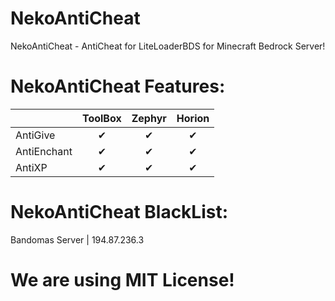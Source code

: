 # NekoAntiCheat
NekoAntiCheat - AntiCheat for LiteLoaderBDS for Minecraft Bedrock Server!
# NekoAntiCheat Features:
|  | ToolBox | Zephyr | Horion |
|:-----------------|:---:|:---:|:---:|
| AntiGive | ✔ | ✔ | ✔ |
| AntiEnchant | ✔ | ✔ | ✔ |
| AntiXP | ✔ | ✔ | ✔ |
# NekoAntiCheat BlackList:
Bandomas Server | 194.87.236.3

# We are using MIT License!
